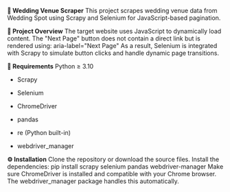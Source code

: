 **🏨 Wedding Venue Scraper**
This project scrapes wedding venue data from Wedding Spot using Scrapy and Selenium for JavaScript-based pagination.

**🚀 Project Overview**
The target website uses JavaScript to dynamically load content. The "Next Page" button does not contain a direct link but is rendered using:
aria-label="Next Page"
As a result, Selenium is integrated with Scrapy to simulate button clicks and handle dynamic page transitions.

**🧰 Requirements**
Python ≥ 3.10

* Scrapy

* Selenium

* ChromeDriver

* pandas

* re (Python built-in)

* webdriver_manager

**⚙️ Installation**
Clone the repository or download the source files.
Install the dependencies:
pip install scrapy selenium pandas webdriver-manager
Make sure ChromeDriver is installed and compatible with your Chrome browser.
The webdriver_manager package handles this automatically.

